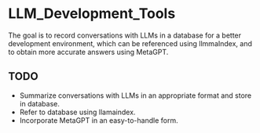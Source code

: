 # LLM_Development_Tools
The goal is to record conversations with LLMs in a database for a better development environment, which can be referenced using llmmaIndex, and to obtain more accurate answers using MetaGPT.

## TODO
- Summarize conversations with LLMs in an appropriate format and store in database.
- Refer to database using llamaindex.
- Incorporate MetaGPT in an easy-to-handle form.